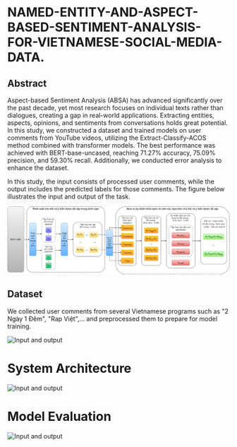 # NAMED-ENTITY-AND-ASPECT-BASED-SENTIMENT-ANALYSIS-FOR-VIETNAMESE-SOCIAL-MEDIA-DATA.

## Abstract
Aspect-based Sentiment Analysis (ABSA) has advanced significantly over the past decade, yet most research focuses on individual texts rather than dialogues, creating a gap in real-world applications. Extracting entities, aspects, opinions, and sentiments from conversations holds great potential. In this study, we constructed a dataset and trained models on user comments from YouTube videos, utilizing the Extract-Classify-ACOS method combined with transformer models. The best performance was achieved with BERT-base-uncased, reaching 71.27% accuracy, 75.09% precision, and 59.30% recall. Additionally, we conducted error analysis to enhance the dataset.

In this study, the input consists of processed user comments, while the output includes the predicted labels for those comments. The figure below illustrates the input and output of the task.

<img width="600" alt="Input and output" src="https://github.com/QuocAn55/NAMED-ENTITY-AND-ASPECT-BASED-SENTIMENT-ANALYSIS-FOR-VIETNAMESE-SOCIAL-MEDIA-DATA./blob/main/Images/Architec.png?raw=true">


## Dataset
We collected user comments from several Vietnamese programs such as "2 Ngày 1 Đêm", "Rap Việt",... and preprocessed them to prepare for model training.

<img width="600" alt="Input and output" src="/workspaces/NAMED-ENTITY-AND-ASPECT-BASED-SENTIMENT-ANALYSIS-FOR-VIETNAMESE-SOCIAL-MEDIA-DATA./Images/Quantity.png">


# System Architecture
<img width="600" alt="Input and output" src="/workspaces/NAMED-ENTITY-AND-ASPECT-BASED-SENTIMENT-ANALYSIS-FOR-VIETNAMESE-SOCIAL-MEDIA-DATA./Images/Architecture.png">

# Model Evaluation
<img width="600" alt="Input and output" src="/workspaces/NAMED-ENTITY-AND-ASPECT-BASED-SENTIMENT-ANALYSIS-FOR-VIETNAMESE-SOCIAL-MEDIA-DATA./Images/Model.png">
